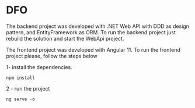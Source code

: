 # DFO

The backend project was developed with .NET Web API with DDD as design pattern, and EntityFramework as ORM.
To run the backend project just rebuild the solution and start the WebApi project.


The frontend project was developed with Angular 11.
To run the frontend project please, follow the steps below

1- install the dependencies.
```
npm install
```

2 - run the project
```
ng serve -o
```